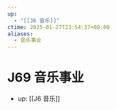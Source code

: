 ```yaml
---
up:
  - "[[J6 音乐]]"
ctime: 2025-01-27T23:54:37+08:00
aliases:
  - 音乐事业
---
```


# J69 音乐事业

- up: [[J6 音乐]]

